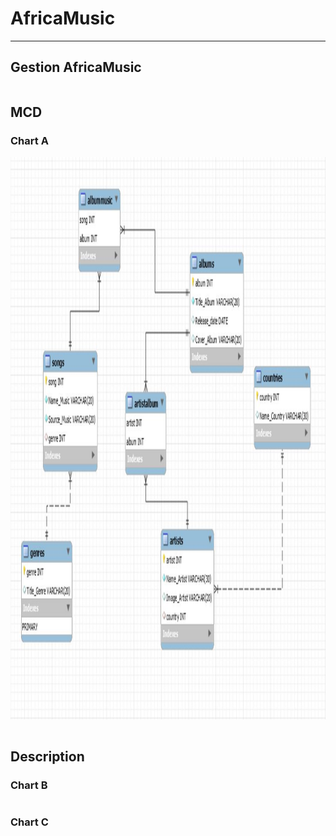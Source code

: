 # AfricaMusic

---
 Gestion AfricaMusic
---
```{r setup, include=FALSE}

```
MCD
--------------------------------------------------
### Chart A
<img src="MCD.JPG" witdth="900" height="900"></img>
```{r}
```
Description
--------------------------------------------------
### Chart B
```{r}
```
### Chart C
```{r}
```

